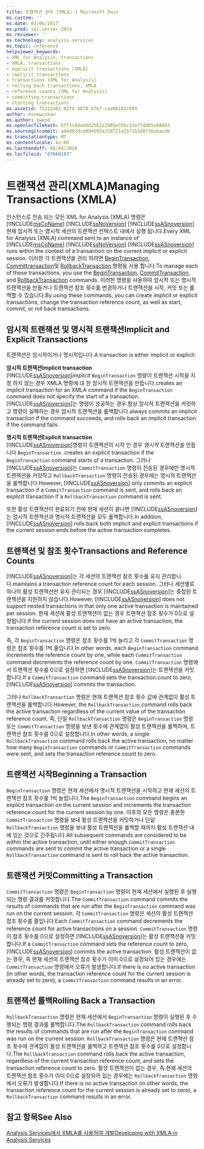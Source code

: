 ```yaml
---
title: 트랜잭션 관리 (XMLA) | Microsoft Docs
ms.custom: ''
ms.date: 03/06/2017
ms.prod: sql-server-2014
ms.reviewer: ''
ms.technology: analysis-services
ms.topic: reference
helpviewer_keywords:
- XML for Analysis, transactions
- XMLA, transactions
- explicit transactions [XMLA]
- implicit transactions
- transactions [XML for Analysis]
- rolling back transactions, XMLA
- reference counts [XML for Analysis]
- committing transactions
- starting transactions
ms.assetid: f5112e01-82f8-4870-bfb7-caa00182c999
author: minewiskan
ms.author: owend
ms.openlocfilehash: bff1c60addd25b222905e33bc33e77dd85e88803
ms.sourcegitcommit: ad4d92dce894592a259721a1571b1d8736abacdb
ms.translationtype: MT
ms.contentlocale: ko-KR
ms.lasthandoff: 08/04/2020
ms.locfileid: "87660183"
---
```

# <a name="managing-transactions-xmla"></a><span data-ttu-id="2558f-102">트랜잭션 관리(XMLA)</span><span class="sxs-lookup"><span data-stu-id="2558f-102">Managing Transactions (XMLA)</span></span>
  <span data-ttu-id="2558f-103">인스턴스로 전송 되는 모든 XML for Analysis (XMLA) 명령은 [!INCLUDE[msCoName](../../includes/msconame-md.md)] [!INCLUDE[ssNoVersion](../../includes/ssnoversion-md.md)] [!INCLUDE[ssASnoversion](../../includes/ssasnoversion-md.md)] 현재 암시적 또는 명시적 세션의 트랜잭션 컨텍스트 내에서 실행 됩니다.</span><span class="sxs-lookup"><span data-stu-id="2558f-103">Every XML for Analysis (XMLA) command sent to an instance of [!INCLUDE[msCoName](../../includes/msconame-md.md)] [!INCLUDE[ssNoVersion](../../includes/ssnoversion-md.md)] [!INCLUDE[ssASnoversion](../../includes/ssasnoversion-md.md)] runs within the context of a transaction on the current implicit or explicit session.</span></span> <span data-ttu-id="2558f-104">이러한 각 트랜잭션을 관리 하려면 [BeginTransaction](https://docs.microsoft.com/bi-reference/xmla/xml-elements-commands/begintransaction-element-xmla), [Committransaction](https://docs.microsoft.com/bi-reference/xmla/xml-elements-commands/committransaction-element-xmla)및 [RollbackTransaction](https://docs.microsoft.com/bi-reference/xmla/xml-elements-commands/rollbacktransaction-element-xmla) 명령을 사용 합니다.</span><span class="sxs-lookup"><span data-stu-id="2558f-104">To manage each of these transactions, you use the [BeginTransaction](https://docs.microsoft.com/bi-reference/xmla/xml-elements-commands/begintransaction-element-xmla), [CommitTransaction](https://docs.microsoft.com/bi-reference/xmla/xml-elements-commands/committransaction-element-xmla), and [RollbackTransaction](https://docs.microsoft.com/bi-reference/xmla/xml-elements-commands/rollbacktransaction-element-xmla) commands.</span></span> <span data-ttu-id="2558f-105">이러한 명령을 사용하여 암시적 또는 명시적 트랜잭션을 만들거나 트랜잭션 참조 횟수를 변경하거나 트랜잭션을 시작, 커밋 또는 롤백할 수 있습니다.</span><span class="sxs-lookup"><span data-stu-id="2558f-105">By using these commands, you can create implicit or explicit transactions, change the transaction reference count, as well as start, commit, or roll back transactions.</span></span>  
  
## <a name="implicit-and-explicit-transactions"></a><span data-ttu-id="2558f-106">암시적 트랜잭션 및 명시적 트랜잭션</span><span class="sxs-lookup"><span data-stu-id="2558f-106">Implicit and Explicit Transactions</span></span>  
 <span data-ttu-id="2558f-107">트랜잭션은 암시적이거나 명시적입니다.</span><span class="sxs-lookup"><span data-stu-id="2558f-107">A transaction is either implicit or explicit:</span></span>  
  
 <span data-ttu-id="2558f-108">**암시적 트랜잭션**</span><span class="sxs-lookup"><span data-stu-id="2558f-108">**Implicit transaction**</span></span>  
 [!INCLUDE[ssASnoversion](../../includes/ssasnoversion-md.md)]<span data-ttu-id="2558f-109">*implicit* `BeginTransaction` 명령이 트랜잭션 시작을 지정 하지 않는 경우 XMLA 명령에 대 한 암시적 트랜잭션을 만듭니다.</span><span class="sxs-lookup"><span data-stu-id="2558f-109">creates an *implicit* transaction for an XMLA command if the `BeginTransaction` command does not specify the start of a transaction.</span></span> [!INCLUDE[ssASnoversion](../../includes/ssasnoversion-md.md)]<span data-ttu-id="2558f-110">는 명령이 성공하는 경우 항상 암시적 트랜잭션을 커밋하고 명령이 실패하는 경우 암시적 트랜잭션을 롤백합니다.</span><span class="sxs-lookup"><span data-stu-id="2558f-110">always commits an implicit transaction if the command succeeds, and rolls back an implicit transaction if the command fails.</span></span>  
  
 <span data-ttu-id="2558f-111">**명시적 트랜잭션**</span><span class="sxs-lookup"><span data-stu-id="2558f-111">**Explicit transaction**</span></span>  
 [!INCLUDE[ssASnoversion](../../includes/ssasnoversion-md.md)]<span data-ttu-id="2558f-112">명령이 트랜잭션의 시작 인 경우 *명시적* 트랜잭션을 만듭니다 `BeginTransaction` .</span><span class="sxs-lookup"><span data-stu-id="2558f-112">creates an *explicit* transaction if the `BeginTransaction` command starts of a transaction.</span></span> <span data-ttu-id="2558f-113">그러나 [!INCLUDE[ssASnoversion](../../includes/ssasnoversion-md.md)]는 `CommitTransaction` 명령이 전송된 경우에만 명시적 트랜잭션을 커밋하고 `RollbackTransaction` 명령이 전송된 경우에는 명시적 트랜잭션을 롤백합니다.</span><span class="sxs-lookup"><span data-stu-id="2558f-113">However, [!INCLUDE[ssASnoversion](../../includes/ssasnoversion-md.md)] only commits an explicit transaction if a `CommitTransaction` command is sent, and rolls back an explicit transaction if a `RollbackTransaction` command is sent.</span></span>  
  
 <span data-ttu-id="2558f-114">또한 활성 트랜잭션이 완료되기 전에 현재 세션이 끝나면 [!INCLUDE[ssASnoversion](../../includes/ssasnoversion-md.md)]는 암시적 트랜잭션과 명시적 트랜잭션을 모두 롤백합니다.</span><span class="sxs-lookup"><span data-stu-id="2558f-114">In addition, [!INCLUDE[ssASnoversion](../../includes/ssasnoversion-md.md)] rolls back both implicit and explicit transactions if the current session ends before the active transaction completes.</span></span>  
  
## <a name="transactions-and-reference-counts"></a><span data-ttu-id="2558f-115">트랜잭션 및 참조 횟수</span><span class="sxs-lookup"><span data-stu-id="2558f-115">Transactions and Reference Counts</span></span>  
 [!INCLUDE[ssASnoversion](../../includes/ssasnoversion-md.md)]<span data-ttu-id="2558f-116">는 각 세션의 트랜잭션 참조 횟수를 유지 관리합니다.</span><span class="sxs-lookup"><span data-stu-id="2558f-116">maintains a transaction reference count for each session.</span></span> <span data-ttu-id="2558f-117">그러나 세션별로 하나의 활성 트랜잭션만 유지 관리되는 경우 [!INCLUDE[ssASnoversion](../../includes/ssasnoversion-md.md)]는 중첩된 트랜잭션을 지원하지 않습니다.</span><span class="sxs-lookup"><span data-stu-id="2558f-117">However, [!INCLUDE[ssASnoversion](../../includes/ssasnoversion-md.md)] does not support nested transactions in that only one active transaction is maintained per session.</span></span> <span data-ttu-id="2558f-118">현재 세션에 활성 트랜잭션이 없는 경우 트랜잭션 참조 횟수가 0으로 설정됩니다.</span><span class="sxs-lookup"><span data-stu-id="2558f-118">If the current session does not have an active transaction, the transaction reference count is set to zero.</span></span>  
  
 <span data-ttu-id="2558f-119">즉, 각 `BeginTransaction` 명령은 참조 횟수를 1씩 늘리고 각 `CommitTransaction` 명령은 참조 횟수를 1씩 줄입니다.</span><span class="sxs-lookup"><span data-stu-id="2558f-119">In other words, each `BeginTransaction` command increments the reference count by one, while each `CommitTransaction` command decrements the reference count by one.</span></span> <span data-ttu-id="2558f-120">`CommitTransaction` 명령에서 트랜잭션 횟수를 0으로 설정하면 [!INCLUDE[ssASnoversion](../../includes/ssasnoversion-md.md)]는 트랜잭션을 커밋합니다.</span><span class="sxs-lookup"><span data-stu-id="2558f-120">If a `CommitTransaction` command sets the transaction count to zero, [!INCLUDE[ssASnoversion](../../includes/ssasnoversion-md.md)] commits the transaction.</span></span>  
  
 <span data-ttu-id="2558f-121">그러나 `RollbackTransaction` 명령은 현재 트랜잭션 참조 횟수 값에 관계없이 활성 트랜잭션을 롤백합니다.</span><span class="sxs-lookup"><span data-stu-id="2558f-121">However, the `RollbackTransaction` command rolls back the active transaction regardless of the current value of the transaction reference count.</span></span> <span data-ttu-id="2558f-122">즉, 단일 `RollbackTransaction` 명령은 `BeginTransaction` 명령 또는 `CommitTransaction` 명령을 보낸 횟수에 관계없이 활성 트랜잭션을 롤백하며, 트랜잭션 참조 횟수를 0으로 설정합니다.</span><span class="sxs-lookup"><span data-stu-id="2558f-122">In other words, a single `RollbackTransaction` command rolls back the active transaction, no matter how many `BeginTransaction` commands or `CommitTransaction` commands were sent, and sets the transaction reference count to zero.</span></span>  
  
## <a name="beginning-a-transaction"></a><span data-ttu-id="2558f-123">트랜잭션 시작</span><span class="sxs-lookup"><span data-stu-id="2558f-123">Beginning a Transaction</span></span>  
 <span data-ttu-id="2558f-124">`BeginTransaction` 명령은 현재 세션에서 명시적 트랜잭션을 시작하고 현재 세션의 트랜잭션 참조 횟수를 1씩 늘립니다.</span><span class="sxs-lookup"><span data-stu-id="2558f-124">The `BeginTransaction` command begins an explicit transaction on the current session and increments the transaction reference count for the current session by one.</span></span> <span data-ttu-id="2558f-125">이후의 모든 명령은 충분한 `CommitTransaction` 명령을 보내 활성 트랜잭션을 커밋하거나 단일 `RollbackTransaction` 명령을 보내 활성 트랜잭션을 롤백할 때까지 활성 트랜잭션 내에 있는 것으로 간주됩니다.</span><span class="sxs-lookup"><span data-stu-id="2558f-125">All subsequent commands are considered to be within the active transaction, until either enough `CommitTransaction` commands are sent to commit the active transaction or a single `RollbackTransaction` command is sent to roll back the active transaction.</span></span>  
  
## <a name="committing-a-transaction"></a><span data-ttu-id="2558f-126">트랜잭션 커밋</span><span class="sxs-lookup"><span data-stu-id="2558f-126">Committing a Transaction</span></span>  
 <span data-ttu-id="2558f-127">`CommitTransaction` 명령은 `BeginTransaction` 명령이 현재 세션에서 실행된 후 실행되는 명령 결과를 커밋합니다.</span><span class="sxs-lookup"><span data-stu-id="2558f-127">The `CommitTransaction` command commits the results of commands that are run after the `BeginTransaction` command was run on the current session.</span></span> <span data-ttu-id="2558f-128">각 `CommitTransaction` 명령은 세션의 활성 트랜잭션 참조 횟수를 줄입니다.</span><span class="sxs-lookup"><span data-stu-id="2558f-128">Each `CommitTransaction` command decrements the reference count for active transactions on a session.</span></span> <span data-ttu-id="2558f-129">`CommitTransaction` 명령이 참조 횟수를 0으로 설정하면 [!INCLUDE[ssASnoversion](../../includes/ssasnoversion-md.md)]는 활성 트랜잭션을 커밋합니다.</span><span class="sxs-lookup"><span data-stu-id="2558f-129">If a `CommitTransaction` command sets the reference count to zero, [!INCLUDE[ssASnoversion](../../includes/ssasnoversion-md.md)] commits the active transaction.</span></span> <span data-ttu-id="2558f-130">활성 트랜잭션이 없는 경우, 즉 현재 세션의 트랜잭션 참조 횟수가 이미 0으로 설정되어 있는 경우에는 `CommitTransaction` 명령에서 오류가 발생합니다.</span><span class="sxs-lookup"><span data-stu-id="2558f-130">If there is no active transaction (in other words, the transaction reference count for the current session is already set to zero), a `CommitTransaction` command results in an error.</span></span>  
  
## <a name="rolling-back-a-transaction"></a><span data-ttu-id="2558f-131">트랜잭션 롤백</span><span class="sxs-lookup"><span data-stu-id="2558f-131">Rolling Back a Transaction</span></span>  
 <span data-ttu-id="2558f-132">`RollbackTransaction` 명령은 현재 세션에서 `BeginTransaction` 명령이 실행된 후 수행되는 명령 결과를 롤백합니다.</span><span class="sxs-lookup"><span data-stu-id="2558f-132">The `RollbackTransaction` command rolls back the results of commands that are run after the `BeginTransaction` command was run on the current session.</span></span> <span data-ttu-id="2558f-133">`RollbackTransaction` 명령은 현재 트랜잭션 참조 횟수에 관계없이 활성 트랜잭션을 롤백하고 트랜잭션 참조 횟수를 0으로 설정합니다.</span><span class="sxs-lookup"><span data-stu-id="2558f-133">The `RollbackTransaction` command rolls back the active transaction, regardless of the current transaction reference count, and sets the transaction reference count to zero.</span></span> <span data-ttu-id="2558f-134">활성 트랜잭션이 없는 경우, 즉 현재 세션의 트랜잭션 참조 횟수가 이미 0으로 설정되어 있는 경우에는 `RollbackTransaction` 명령에서 오류가 발생합니다.</span><span class="sxs-lookup"><span data-stu-id="2558f-134">If there is no active transaction (in other words, the transaction reference count for the current session is already set to zero), a `RollbackTransaction` command results in an error.</span></span>  
  
## <a name="see-also"></a><span data-ttu-id="2558f-135">참고 항목</span><span class="sxs-lookup"><span data-stu-id="2558f-135">See Also</span></span>  
 [<span data-ttu-id="2558f-136">Analysis Services에서 XMLA를 사용하여 개발</span><span class="sxs-lookup"><span data-stu-id="2558f-136">Developing with XMLA in Analysis Services</span></span>](developing-with-xmla-in-analysis-services.md)  
  
  
